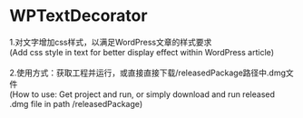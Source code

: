 # WPTextDecorator


1.对文字增加css样式，以满足WordPress文章的样式要求
</br>
(Add css style in text for better display effect within WordPress article)
</br>
</br>
2.使用方式：获取工程并运行，或直接直接下载/releasedPackage路径中.dmg文件
</br>
(How to use: Get project and run, or simply download and run released .dmg file in path /releasedPackage)
